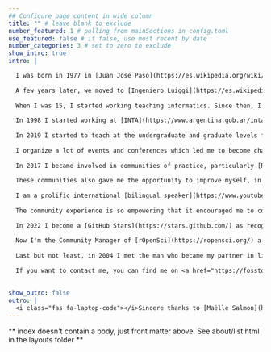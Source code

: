 ```yaml
---
## Configure page content in wide column
title: "" # leave blank to exclude
number_featured: 1 # pulling from mainSections in config.toml
use_featured: false # if false, use most recent by date
number_categories: 3 # set to zero to exclude
show_intro: true
intro: |

  I was born in 1977 in [Juan José Paso](https://es.wikipedia.org/wiki/Juan_Jos%C3%A9_Paso_(Buenos_Aires)), a small town in [Argentina](https://es.wikipedia.org/wiki/Argentina). I was six years old when my elementary school bought a computer (one computer for the entire school and the only one in the whole town). The moment I saw it I felt love at first sight. They taught us LOGO.
  
  A few years later, we moved to [Ingeniero Luiggi](https://es.wikipedia.org/wiki/Ingeniero_Luiggi) because my family had lost almost everything due to a flood. This new place was close to [Realicó](https://es.wikipedia.org/wiki/Realic%C3%B3) where I could study programming. So between ages 9 and 14 my parents drove 80 kilometers every Saturday to take me to class.  We didn’t have a car, and there was no public transport because it was a rural area, but since my dad repaired vehicles, his clients lent him their cars to make the trip. I learned BASIC.
  
  When I was 15, I started working teaching informatics. Since then, I have never stopped teaching and learning computing. In 1996 I became the first generation in my family to obtain a high school diploma. At that time the whole family moved again, to [Santa Rosa](https://es.wikipedia.org/wiki/Santa_Rosa_(La_Pampa)) with the hope I can study at the university. My family came with me because we didn't have the money to send me to study.  I couldn't stop working, so I was a teacher at elementary and high school levels and I taught to teachers through the _Red Federal de Formación Docente Continua (Ministry of Education)_ from 1996 to 1999. I also started developing software using dbase and FoxPro. I made my first sold (a car racing management system) in 1997. I also learned Turbo Pascal, C and C++.
  
  In 1998 I started working at [INTA](https://www.argentina.gob.ar/inta), where I won two scholarships to finish my degree in computer science (2005) and my master’s degree in data mining and knowledge discovery (2015). I became a scientist starting as [Research Software Engineer](https://researchsoftware.org/) (although I didn't know the job had that name). We used to code in C++ and ASP+HTML (and maintained code in BASIC and FORTRAN), then we moved to .Net framework (ASP.Net, Visual Basic .Net and C#), SQL and SAS; in 2009 I learned Python which I used for my master's thesis and in 2010 I learned __R__ which is my favorite language. I then began to have management roles such as Head of Division/Group/Area, Regional/Thematic Advisor, Coordinator (PI) of several projects and strategic knowledge networks, and the first woman member of the Board of Directors of the Natural Resources Research Center. I also received several awards and recognitions for the results of my developments and research.
  
  In 2019 I started to teach at the undergraduate and graduate levels for several diploma courses (Data Science in Public Policy, Data Science in Agriculture and New Technologies for Agriculture) and a Bachelor's Degree in Data Science.  I also helped to create a master's degree and a specialization in Data Science.
  
  I organize a lot of events and conferences which led me to become chair of the AgroInformatics Congress from 2016 to 2021, general chair of the 49th and 50th [Jornadas Argentinas de Informática](https://www.sadio.org.ar/jaiio/), co-founder and co-chair of [LatinR](https://latin-r.com/), global coordinator of [useR! 2021](https://user2021.r-project.org/) and co-chair of useR!2022. I also was organizer of CSV,Conf,v7 in 2023, the first time the conference comes to South America and helped with CSV,Conf,v8 in Mexico. I was Conference Team Lead at [RForwards](https://forwards.github.io/), a member of the useR! Working Group and a contributor of the [useR! Knowledge Base](/project/user_knowledge_base/).
  
  In 2017 I became involved in communities of practice, particularly [R-Ladies](https://twitter.com/yabellini/status/1485334386161639425) and the R-Community that impact my life and career in such a positive way. I co-founded the [R-Ladies Santa Rosa](https://www.meetup.com/es/rladies-santa-rosa/) chapter in 2017 and became a member of the [R-Ladies](https://rladies.org/) Global Team in 2018. That same year we started the collaborative translation to Spanish of [R for Data Science](https://github.com/cienciadedatos). I was involved in the translation of R-Ladies's Rules and Guidelines, some lessons by [The Carpentries](https://github.com/Carpentries-ES) and severals [RStudio Cheat Sheets](https://rstudio.com/resources/cheatsheets/). This experience helped me to lead the translation of [Teaching Tech Together](https://teachtogether.tech) in 2020. 
  
  These communities also gave me the opportunity to improve myself, in 2019 I became an [RStudio Certified Trainer](/blog/2020_rstudiocertification_en/), since 2020 I'm an [Software Carpentries Certified Instructor](https://carpentries.org/instructors/) and since 2021 I'm a  [Carpentries Certified Trainer](https://carpentries.org/trainers/). In 2022 the community elected me as a member of the [The Carpentries Execute Council](https://carpentries.org/blog/2021/12/announcing-2022-executive-council/) and I became R-Ladies Project Lead. The AGU invited me to be a member of the [Notebooks Now!](https://data.agu.org/notebooks-now/) Steering Commitee in 2021 and the Software Sustainability Institute invite me to their [Software Camp Steering Commitee](https://www.software.ac.uk/training/research-software-camps) in 2022. I became a member of R-Ladies Board of Director in 2022 and Vicepresident of The Carpentries Inc. Board of Director in 2023. 
  
  I am a prolific international [bilingual speaker](https://www.youtube.com/channel/UCA7IUNba2IjQfrVVjh2Whmw/playlists) and teacher thanks to these communities.  
  
  The community experience is so empowering that it encouraged me to co-found, in 2020, a new community called [MetaDocencia](https://metadocencia.netlify.app/), an open, free, volunteer-lead, not-for-profit, educational organization that teach how to teach and technical skill to people from underserved countries. I was part of MetaDocencia's Core Team and co-lead from March 2020 until May 2022, during which we were awarded two Code for Science & Society grants and one CZI grant.
  
  In 2022 I become a [GitHub Stars](https://stars.github.com/) as recognition for my work inspiring and education the community. I recibe de award in 2023 and 2024.
  
  Now I'm the Community Manager of [rOpenSci](https://ropensci.org/) a community transforming science through open data, software & reproducibility.
  
  Last but not least, in 2004 I met the man who became my partner in life and in 2012, 2013 and 2015 we became proud parents. [In 2012 we lost Ana, our first child](https://yabellini.netlify.app/blog/2023-06-11-eleven/). Now we enjoy watching with wonder what beautiful people our other two kids are becoming.
  
  If you want to contact me, you can find me on <a href="https://fosstodon.org/web/@yabellini" rel="me">Mastodon</a> 
  
  
show_outro: false
outro: |
  <i class="fas fa-laptop-code"></i>Sincere thanks to [Maëlle Salmon](https://masalmon.eu/) for her help naming this Hugo theme!
---
```


** index doesn't contain a body, just front matter above.
See about/list.html in the layouts folder **
